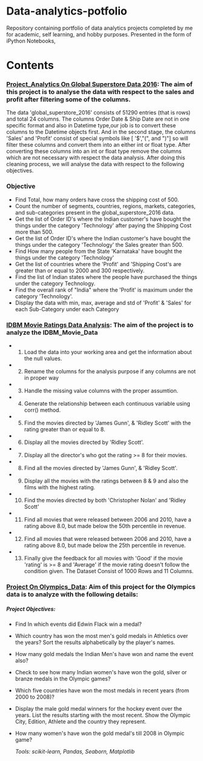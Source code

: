 # Data-analytics-potfolio

Repository containing portfolio of data analytics projects completed by me for academic, self learning, 
and hobby purposes. Presented in the form of iPython Notebooks,



# Contents   
   
 ### <a href="https://github.com/Dinesh9928/data-analytics-potfolio/blob/master/Project_Analytics%20On%20Global%20Superstore%20Data%202016.ipynb">Project_Analytics On Global Superstore Data 2016</a>: The aim of this project is to analyse the data with respect to the sales and profit after filtering some of the columns.
The data 'global_superstore_2016' consists of 51290 entries (that is rows) and total 24 columns. The columns Order Date & Ship Date are not in one specific format and also in Datetime type,our job is to convert these columns to the Datetime objects first.
And in the second stage, the columns 'Sales' and 'Profit' consist of special symbols like [ '$',"(", and ")"]
so will filter these columns and convert them into an either int or float type. After converting these columns into an int or float type remove the columns which are not necessary with respect the data analysis. After doing this cleaning process, we will analyse the data with respect to the following objectives.
 ### Objective
 * Find Total, how many orders have cross the shipping cost of 500.
 * Count the number of segments, countries, regions, markets, categories, and sub-categories present in the global_superstore_2016 data.
 * Get the list of Order ID's where the Indian customer's have bought the things under the category 'Technology' after paying the Shipping Cost more than 500.
 * Get the list of Order ID's where the Indian customer's have bought the things under the category 'Technology' the Sales greater than 500.
 * Find How many people from the State 'Karnataka' have bought the things under the category 'Technology'
 * Get the list of countries where the 'Profit' and 'Shipping Cost's are greater than or equal to 2000 and 300 respectively.
 * Find the list of Indian states where the people have purchased the things under the category Technology.
 * Find the overall rank of "India" where the 'Profit' is maximum under the category 'Technology'.
 * Display the data with min, max, average and std of 'Profit' & 'Sales' for each Sub-Category under each Category


 
 ### <a href="https://github.com/Dinesh9928/data-analytics-potfolio/blob/master/Project%20On%20IDBM_Movie_Data.ipynb">IDBM Movie Ratings Data Analysis</a>: The aim of the project is to analyze the IDBM_Movie_Data
*  1. Load the data into your working area and get the information about the null values.
*  2. Rename the columns for the analysis purpose if any columns are not in proper way
*  3. Handle the missing value columns with the proper assumtion.
*  4. Generate the relationship between each continuous variable using corr() method.
*  5. Find the movies directed by 'James Gunn', & 'Ridley Scott' with the rating greater than or equal to 8.
*  6. Display all the movies directed by 'Ridley Scott'.
*  7. Display all the director's who got the rating >= 8 for their movies.
*  8. Find all the movies directed by 'James Gunn', & 'Ridley Scott'.
*  9. Display all the movies with the ratings between 8 & 9 and also the films with the highest rating.
*  10. Find the movies directed by both 'Christopher Nolan' and 'Ridley Scott'
*  11. Find all movies that were released between 2006 and 2010, have a rating above 8.0, but made below the 50th percentile in revenue.
*  12. Find all movies that were released between 2006 and 2010, have a rating above 8.0, but made below the 25th percentile in revenue.
*  13. Finally give the feedback for all movies with 'Good' if the movie 'rating' is >= 8 and 'Average' if the movie rating doesn't follow the condition given.
   The Dataset Consist of 1000 Rows and 11 Columns. 





  ### <a href="https://github.com/Dinesh9928/data-analytics-potfolio/blob/master/Project%20On%20Olympics_Data.ipynb">Project On Olympics_Data</a>: Aim of this project for the Olympics data is to analyze with the following details:
 ##### Project Objectives:
* Find In which events did Edwin Flack win a medal?
* Which country has won the most men's gold medals in Athletics over the years? Sort the results alphabetically by the player's names.
* How many gold medals the Indian Men's have won and name the event also?
* Check to see how many Indian women's have won the gold, silver or branze medals in the Olympic games?
* Which five countries have won the most medals in recent years (from 2000 to 2008)?
* Display the male gold medal winners for the hockey event over the years. List the results starting with the most recent. Show the Olympic City, Edition, Athlete and the country they represent.
* How many women's have won the gold medal's till 2008 in Olympic game?
  
  <i>Tools: scikit-learn, Pandas, Seaborn, Matplotlib</i>
